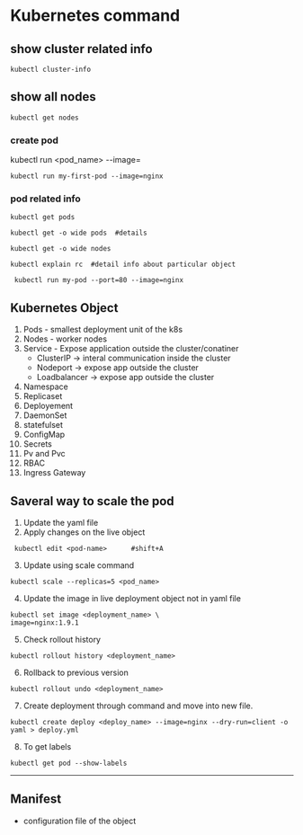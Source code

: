 # Kubernetes command

## show cluster related info 
```
kubectl cluster-info
```

## show all nodes 
```
kubectl get nodes
```

### create pod 


kubectl run <pod_name> --image=<imagename>

```
kubectl run my-first-pod --image=nginx 
```
### pod related info 

```
kubectl get pods
```
```
kubectl get -o wide pods  #details
```
 
```
kubectl get -o wide nodes 
```
```
kubectl explain rc  #detail info about particular object
```
 
```
 kubectl run my-pod --port=80 --image=nginx
```
 
  ## Kubernetes Object 

   1. Pods - smallest deployment unit of the k8s 
   2. Nodes - worker nodes
   3. Service - Expose application outside the cluster/conatiner
      * ClusterIP -> interal communication inside the cluster
      * Nodeport -> expose app outside the cluster
      * Loadbalancer -> expose app outside the cluster
   4. Namespace
   5. Replicaset
   6. Deployement
   7. DaemonSet
   8. statefulset
   9. ConfigMap
   10. Secrets
   11. Pv and Pvc
   12. RBAC
   13. Ingress Gateway

## Saveral way to scale the pod
   1. Update the yaml file
   2. Apply changes on the live object
```
 kubectl edit <pod-name>      #shift+A
```
   3. Update using scale command
   ```
 kubectl scale --replicas=5 <pod_name>
```
   4. Update the image in live deployment object not in yaml file
```
kubectl set image <deployment_name> \
image=nginx:1.9.1
```
5. Check rollout history
```
kubectl rollout history <deployment_name>
```
6. Rollback to previous version
```
kubectl rollout undo <deployment_name>
```
7. Create deployment through command and move into new file.
```
kubectl create deploy <deploy_name> --image=nginx --dry-run=client -o yaml > deploy.yml
```
8. To get labels
```
kubectl get pod --show-labels 
```

---
## Manifest 

- configuration file of the object

